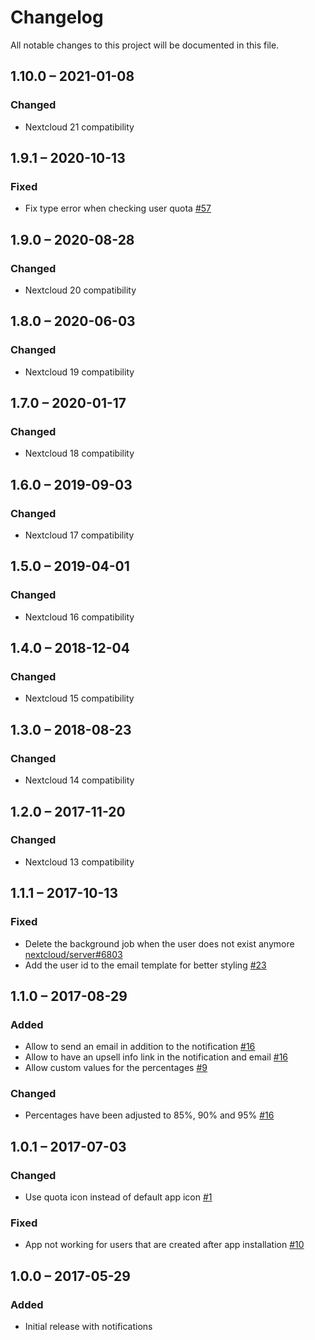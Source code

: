 # Changelog
All notable changes to this project will be documented in this file.

## 1.10.0 – 2021-01-08
### Changed
- Nextcloud 21 compatibility

## 1.9.1 – 2020-10-13
### Fixed
- Fix type error when checking user quota
  [#57](https://github.com/nextcloud/quota_warning/pull/57)

## 1.9.0 – 2020-08-28
### Changed
- Nextcloud 20 compatibility

## 1.8.0 – 2020-06-03
### Changed
- Nextcloud 19 compatibility

## 1.7.0 – 2020-01-17
### Changed
- Nextcloud 18 compatibility

## 1.6.0 – 2019-09-03
### Changed
- Nextcloud 17 compatibility

## 1.5.0 – 2019-04-01
### Changed
- Nextcloud 16 compatibility

## 1.4.0 – 2018-12-04
### Changed
- Nextcloud 15 compatibility

## 1.3.0 – 2018-08-23
### Changed
- Nextcloud 14 compatibility

## 1.2.0 – 2017-11-20
### Changed
- Nextcloud 13 compatibility

## 1.1.1 – 2017-10-13
### Fixed
 - Delete the background job when the user does not exist anymore
  [nextcloud/server#6803](https://github.com/nextcloud/server/issues/6803)
 - Add the user id to the email template for better styling
  [#23](https://github.com/nextcloud/quota_warning/pull/23)

## 1.1.0 – 2017-08-29
### Added
 - Allow to send an email in addition to the notification
  [#16](https://github.com/nextcloud/quota_warning/pull/16)
 - Allow to have an upsell info link in the notification and email
  [#16](https://github.com/nextcloud/quota_warning/pull/16)
 - Allow custom values for the percentages
  [#9](https://github.com/nextcloud/quota_warning/issues/9)

### Changed
 - Percentages have been adjusted to 85%, 90% and 95%
  [#16](https://github.com/nextcloud/quota_warning/pull/16)

## 1.0.1 – 2017-07-03

### Changed
 - Use quota icon instead of default app icon
  [#1](https://github.com/nextcloud/quota_warning/pull/1)

### Fixed
 - App not working for users that are created after app installation [#10](https://github.com/nextcloud/quota_warning/issues/10)

## 1.0.0 – 2017-05-29
### Added
 - Initial release with notifications
